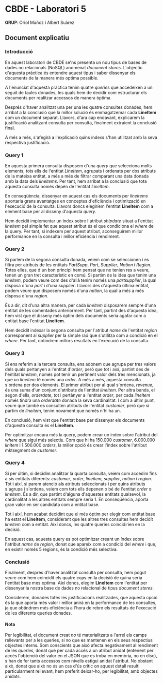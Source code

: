 # CBDE - Laboratori 5
**GRUP**: Oriol Muñoz i Albert Suàrez
## Document explicatiu

### Introducció

En aquest laboratori de CBDE se'ns presenta un nou tipus de bases de dades no relacionals (NoSQL) anomenat *document stores*.
L'objectiu d'aquesta pràctica és entendre aquest tipus i saber dissenyar els documents de la manera més optima possible.

A l'enunciat d'aquesta pràctica tenim quatre *queries* que accedeixen a un seguit de taules donades, les quals hem de decidir com estructurar els documents per realitzar accessos de manera òptima.

Després d'haver analitzat una per una les quatre consultes donades, hem arribat a la conclusió que la millor solució és emmagatzemar cada **LineItem** com un document separat.
Llavors, d'ara cap endavant, explicarem la justificació analitzant consulta per consulta, finalment extraient la conclusió final.

A més a més, s'afegirà a l'explicació quins índexs s'han utilitzat amb la seva respectiva justificació.

### Query 1

En aquesta primera consulta disposem d'una *query* que selecciona molts elements, tots ells de l'entitat *LineItem*, agrupats i ordenats per dos atributs de la mateixa entitat, a més a més de filtrar comparant una data donada amb la data dels *lineitems*.
Per tant, hem arribat a la conclusió que tota aquesta consulta només depèn de l'entitat *LineItem*.

En conseqüència, dissenyar en aquest cas els documents per *lineitems* aportaria grans avantatges en conceptes d'eficiència i optimització en l'execució de la consulta. Llavors doncs elegiríem l'entitat **LineItem** com a element base per al disseny d'aquesta *query*.

Hem decidit implementar un índex sobre l'atribut *shipdate* situat a l'entitat *lineitem* pel simple fet que aquest atribut és el que condiciona el *where* de la query. Per tant, si indexem per aquest atribut, aconseguirem millor performance en la consulta i millor eficiència i rendiment.

### Query 2

Si parlem de la segona consulta donada, veiem com se seleccionen i es filtra per atributs de les entitats *PartSupp*, *Part*, *Supplier*, *Nation* i *Region*.
Totes elles, que d'un bon principi hem pensat que no tenien res a veure, tenen un gran tret característic en comú.
Si partim de la idea que tenim una *lineitem*, podem veure com des d'allà tenim només una *partsupplier*, la qual disposa d'una *part* i d'una *supplier*. Llavors des d'aquesta última entitat, podem veure que disposem només d'una *nation*, la qual a més a més disposa d'una *region*.

És a dir, dit d'una altra manera, per cada *lineitem* disposarem sempre d'una entitat de les comentades anteriorment. Per tant, partint des d'aquesta idea, hem vist que el disseny més òptim dels documents seria agafar com a entitat base l'entitat **LineItem**.

Hem decidit indexar la segona consulta per l'atribut *name* de l'entitat *region* corresponent al *supplier* per la simple raó que s'utilitza com a condició en el *where*. Per tant, obtindrem millors resultats en l'execució de la consulta.

### Query 3

Si ens referim a la tercera consulta, ens adonem que agrupa per tres valors dels quals pertanyen a l'entitat d'*order*, però que tot i així, partint des de l'entitat *lineitem*, només pot tenir un pertinent valor dels tres mencionats, ja que un *lineitem* té només una *order*.
A més a més, aquesta consulta s'ordena per dos elements. El primer atribut per al qual s'ordena, *revenue*, és una suma d'un conjunt d'atributs de l'entitat *lineitem*. Per altra banda, el segon d'ells, *orderdate*, tot i pertànyer a l'entitat *order*, per cada *lineitem* només tindrà una *orderdate* donada la seva cardinalitat.
I com a últim punt, veure que també es consulten atributs de l'entitat *customer*, però que si partim de *lineitem*, tenim novament que només n'hi ha un.

En conclusió, hem vist que l'entitat base per dissenyar els documents d'aquesta consulta és el **LineItem**.

Per optimitzar encara més la query, podem crear un índex sobre l'atribut del *where* que sigui més selectiu.
Com que hi ha 150.000 *customer*, 6.000.000 *linitem* i 1.500.000 *orders*, la millor opció és crear l'índex sobre l'atribut mktsegment de *customer*.

### Query 4

Si per últim, si decidim analitzar la quarta consulta, veiem com accedim fins a sis entitats diferents: *customer*, *order*, *lineitem*, *supplier*, *nation* i *region*. Tot i així, si parem atenció als atributs seleccionats i per quins atributs s'agrupa i s'ordena, veiem com tots ells depenen o bé de l'entitat *order* o *lineitem*.
És a dir, que partint d'alguna d'aquestes entitats qualsevol, la cardinalitat a les altres entitats sempre seria 1. En conseqüència, aporta gran valor en ser candidata com a entitat base.

Tot i així, hem acabat decidint que el més òptim per elegir com entitat base ha estat el **LineItem**, considerant que les altres tres consultes hem decidit *lineitem* com a entitat. Així doncs, les quatre queries coincidirien en la decisió.

En aquest cas, aquesta query es pot optimitzar creant un índex sobre l'atribut *name* de *region*, donat que apareix com a condició del *where* i que, en existir només 5 regions, és la condició més selectiva.

### Conclusió

Finalment, després d'haver analitzat consulta per consulta, hem pogut veure com hem coincidit els quatre cops en la decisió de quina seria l'entitat base mes optima. Així doncs, elegim **LineItem** com l'entitat per dissenyar la nostra base de dades no relacional de tipus *document stores*.

Considerem, donades totes les justificacions realitzades, que aquesta opció és la que aporta més valor i millor anirà en la performance de les consultes, ja que obtindrem més eficiència a l'hora de rebre els resultats de l'execució de les diferents queries donades.

#### Nota
Per legibilitat, el document creat _no_ té materialitzats a l'arrel els camps rellevants per a les queries, si no que es mantenen en els seus respectius objectes interns.
Som conscients que això afecta negativament al rendiment de les *queries*, donat que per cada accés a un atribut anidat (entenent per accés l'obtenció del valor en el JSON que es troba en memòria, no en disc), s'han de fer tants accessos com nivells estigui anidat l'atribut.
No obstant això, donat que això no és un cas d'ús crític on aquest detall resulti particularment rellevant, hem preferit deixar-ho, per legibilitat, amb objectes anidats.